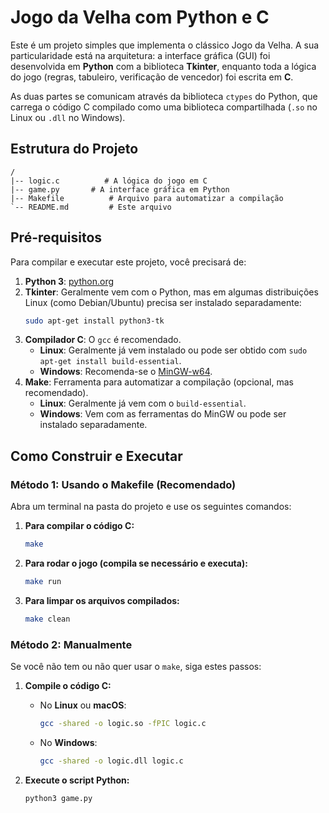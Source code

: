 # Jogo da Velha com Python e C

Este é um projeto simples que implementa o clássico Jogo da Velha. A sua particularidade está na arquitetura: a interface gráfica (GUI) foi desenvolvida em **Python** com a biblioteca **Tkinter**, enquanto toda a lógica do jogo (regras, tabuleiro, verificação de vencedor) foi escrita em **C**.

As duas partes se comunicam através da biblioteca `ctypes` do Python, que carrega o código C compilado como uma biblioteca compartilhada (`.so` no Linux ou `.dll` no Windows).

## Estrutura do Projeto
```
/
|-- logic.c          # A lógica do jogo em C
|-- game.py       # A interface gráfica em Python
|-- Makefile          # Arquivo para automatizar a compilação
`-- README.md         # Este arquivo
```

## Pré-requisitos

Para compilar e executar este projeto, você precisará de:

1.  **Python 3**: [python.org](https://www.python.org/)
2.  **Tkinter**: Geralmente vem com o Python, mas em algumas distribuições Linux (como Debian/Ubuntu) precisa ser instalado separadamente:
    ```bash
    sudo apt-get install python3-tk
    ```
3.  **Compilador C**: O `gcc` é recomendado.
    * **Linux**: Geralmente já vem instalado ou pode ser obtido com `sudo apt-get install build-essential`.
    * **Windows**: Recomenda-se o [MinGW-w64](https://www.mingw-w64.org/).
4.  **Make**: Ferramenta para automatizar a compilação (opcional, mas recomendado).
    * **Linux**: Geralmente já vem com o `build-essential`.
    * **Windows**: Vem com as ferramentas do MinGW ou pode ser instalado separadamente.

## Como Construir e Executar

### Método 1: Usando o Makefile (Recomendado)

Abra um terminal na pasta do projeto e use os seguintes comandos:

1.  **Para compilar o código C:**
    ```bash
    make
    ```
2.  **Para rodar o jogo (compila se necessário e executa):**
    ```bash
    make run
    ```
3.  **Para limpar os arquivos compilados:**
    ```bash
    make clean
    ```

### Método 2: Manualmente

Se você não tem ou não quer usar o `make`, siga estes passos:

1.  **Compile o código C:**
    * No **Linux** ou **macOS**:
        ```bash
        gcc -shared -o logic.so -fPIC logic.c
        ```
    * No **Windows**:
        ```bash
        gcc -shared -o logic.dll logic.c
        ```

2.  **Execute o script Python:**
    ```bash
    python3 game.py
    ```
